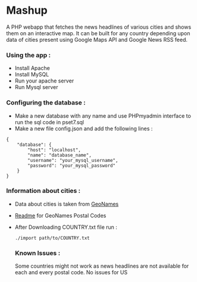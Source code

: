 # Mashup

A PHP webapp that fetches the news headlines of various cities and shows them on an interactive map.
It can be built for any country depending upon data of cities present using Google Maps API and Google News RSS feed.

### Using the app :
- Install Apache
- Install MySQL
- Run your apache server
- Run Mysql server


### Configuring the database :
- Make a new database with any name and use PHPmyadmin interface to run the sql code in pset7.sql
- Make a new file config.json and add the following lines :

```
{
    "database": {
        "host": "localhost",
        "name": "database_name",
        "username": "your_mysql_username",
        "password": "your_mysql_password"
    }
}
```


### Information about cities :
- Data about cities is taken from [GeoNames](http://download.geonames.org/)
- [Readme](http://download.geonames.org/export/zip/readme.txt) for GeoNames Postal Codes 
- After Downloading COUNTRY.txt file run :
  ```
  ./import path/to/COUNTRY.txt
  ```
  
  ### Known Issues :
  Some countries might not work as news headlines are not available for each and every postal code.
  No issues for US

